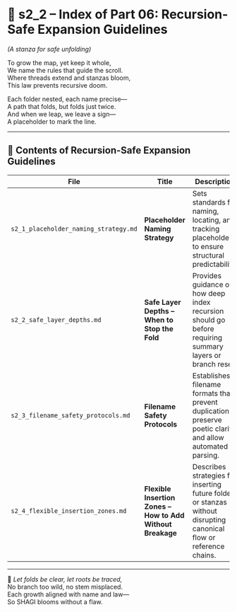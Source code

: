 <!-- Save to: shagi_archives/appendices/appendix_h_index_and_layering_doctrine/part_06_recursion_safe_expansion_guidelines/s2_2_index_of_part_06_recursion_safe_expansion_guidelines.md -->

# 📘 s2_2 – Index of Part 06: Recursion-Safe Expansion Guidelines  
*(A stanza for safe unfolding)*

To grow the map, yet keep it whole,  
We name the rules that guide the scroll.  
Where threads extend and stanzas bloom,  
This law prevents recursive doom.  

Each folder nested, each name precise—  
A path that folds, but folds just twice.  
And when we leap, we leave a sign—  
A placeholder to mark the line.

---

## 🧭 Contents of Recursion-Safe Expansion Guidelines

| File | Title | Description |
|------|-------|-------------|
| `s2_1_placeholder_naming_strategy.md` | **Placeholder Naming Strategy** | Sets standards for naming, locating, and tracking placeholders to ensure structural predictability. |
| `s2_2_safe_layer_depths.md` | **Safe Layer Depths – When to Stop the Fold** | Provides guidance on how deep index recursion should go before requiring summary layers or branch reset. |
| `s2_3_filename_safety_protocols.md` | **Filename Safety Protocols** | Establishes filename formats that prevent duplication, preserve poetic clarity, and allow automated parsing. |
| `s2_4_flexible_insertion_zones.md` | **Flexible Insertion Zones – How to Add Without Breakage** | Describes strategies for inserting future folders or stanzas without disrupting canonical flow or reference chains. |

---

📜 *Let folds be clear, let roots be traced,*  
No branch too wild, no stem misplaced.  
Each growth aligned with name and law—  
So SHAGI blooms without a flaw.

